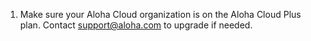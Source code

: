 1. Make sure your Aloha Cloud organization is on the Aloha Cloud Plus plan. Contact
    [support@aloha.com](mailto:support@aloha.com) to upgrade if needed.


